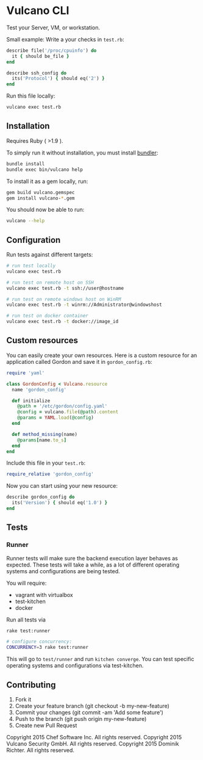 # Vulcano CLI

Test your Server, VM, or workstation.

Small example: Write a your checks in `test.rb`:

```ruby
describe file('/proc/cpuinfo') do
  it { should be_file }
end

describe ssh_config do
  its('Protocol') { should eq('2') }
end
```

Run this file locally:

```bash
vulcano exec test.rb
```

## Installation

Requires Ruby ( >1.9 ).

To simply run it without installation, you must install [bundler](http://bundler.io/):

```bash
bundle install
bundle exec bin/vulcano help
```

To install it as a gem locally, run:

```bash
gem build vulcano.gemspec
gem install vulcano-*.gem
```

You should now be able to run:

```bash
vulcano --help
```

## Configuration

Run tests against different targets:

```bash
# run test locally
vulcano exec test.rb

# run test on remote host on SSH
vulcano exec test.rb -t ssh://user@hostname

# run test on remote windows host on WinRM
vulcano exec test.rb -t winrm://Administrator@windowshost

# run test on docker container
vulcano exec test.rb -t docker://image_id
```

## Custom resources

You can easily create your own resources. Here is a custom resource for an
application called Gordon and save it in `gordon_config.rb`:

```ruby
require 'yaml'

class GordonConfig < Vulcano.resource
  name 'gordon_config'

  def initialize
    @path = '/etc/gordon/config.yaml'
    @config = vulcano.file(@path).content
    @params = YAML.load(@config)
  end

  def method_missing(name)
    @params[name.to_s]
  end
end
```

Include this file in your `test.rb`:

```ruby
require_relative 'gordon_config'
```

Now you can start using your new resource:

```ruby
describe gordon_config do
  its('Version') { should eq('1.0') }
end
```

## Tests

### Runner

Runner tests will make sure the backend execution layer behaves as expected.
These tests will take a while, as a lot of different operating systems and configurations
are being tested.

You will require:

* vagrant with virtualbox
* test-kitchen
* docker

Run all tests via

```bash
rake test:runner

# configure concurrency:
CONCURRENCY=3 rake test:runner
```

This will go to `test/runner` and run `kitchen converge`. You can test specific
operating systems and configurations via test-kitchen.

## Contributing

1. Fork it
1. Create your feature branch (git checkout -b my-new-feature)
1. Commit your changes (git commit -am 'Add some feature')
1. Push to the branch (git push origin my-new-feature)
1. Create new Pull Request


Copyright 2015 Chef Software Inc. All rights reserved.
Copyright 2015 Vulcano Security GmbH. All rights reserved.
Copyright 2015 Dominik Richter. All rights reserved.
